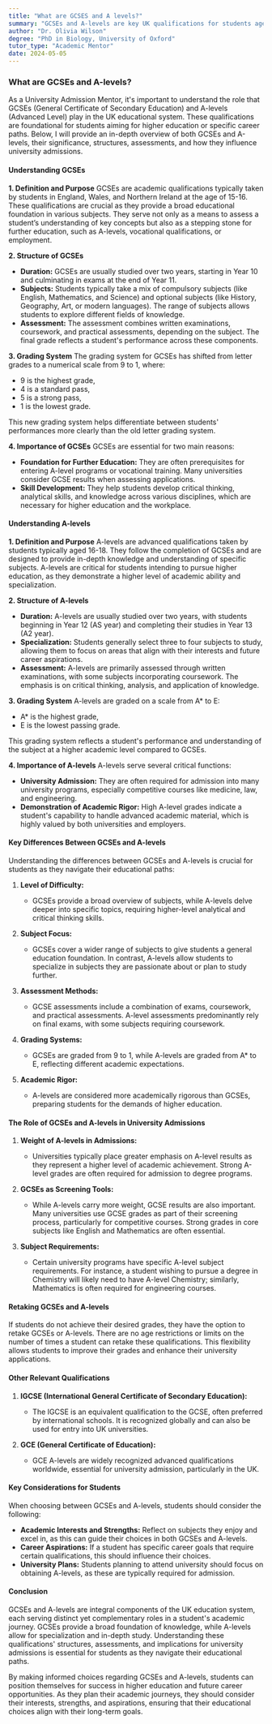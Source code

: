 ```yaml
---
title: "What are GCSES and A levels?"
summary: "GCSEs and A-levels are key UK qualifications for students aged 15-18, essential for higher education and career paths. Learn their significance and structure."
author: "Dr. Olivia Wilson"
degree: "PhD in Biology, University of Oxford"
tutor_type: "Academic Mentor"
date: 2024-05-05
---
```


### What are GCSEs and A-levels?

As a University Admission Mentor, it's important to understand the role that GCSEs (General Certificate of Secondary Education) and A-levels (Advanced Level) play in the UK educational system. These qualifications are foundational for students aiming for higher education or specific career paths. Below, I will provide an in-depth overview of both GCSEs and A-levels, their significance, structures, assessments, and how they influence university admissions.

#### Understanding GCSEs

**1. Definition and Purpose**
GCSEs are academic qualifications typically taken by students in England, Wales, and Northern Ireland at the age of 15-16. These qualifications are crucial as they provide a broad educational foundation in various subjects. They serve not only as a means to assess a student’s understanding of key concepts but also as a stepping stone for further education, such as A-levels, vocational qualifications, or employment.

**2. Structure of GCSEs**
- **Duration:** GCSEs are usually studied over two years, starting in Year 10 and culminating in exams at the end of Year 11.
- **Subjects:** Students typically take a mix of compulsory subjects (like English, Mathematics, and Science) and optional subjects (like History, Geography, Art, or modern languages). The range of subjects allows students to explore different fields of knowledge.
- **Assessment:** The assessment combines written examinations, coursework, and practical assessments, depending on the subject. The final grade reflects a student's performance across these components.

**3. Grading System**
The grading system for GCSEs has shifted from letter grades to a numerical scale from 9 to 1, where:
- 9 is the highest grade,
- 4 is a standard pass,
- 5 is a strong pass,
- 1 is the lowest grade.

This new grading system helps differentiate between students' performances more clearly than the old letter grading system.

**4. Importance of GCSEs**
GCSEs are essential for two main reasons:
- **Foundation for Further Education:** They are often prerequisites for entering A-level programs or vocational training. Many universities consider GCSE results when assessing applications.
- **Skill Development:** They help students develop critical thinking, analytical skills, and knowledge across various disciplines, which are necessary for higher education and the workplace.

#### Understanding A-levels

**1. Definition and Purpose**
A-levels are advanced qualifications taken by students typically aged 16-18. They follow the completion of GCSEs and are designed to provide in-depth knowledge and understanding of specific subjects. A-levels are critical for students intending to pursue higher education, as they demonstrate a higher level of academic ability and specialization.

**2. Structure of A-levels**
- **Duration:** A-levels are usually studied over two years, with students beginning in Year 12 (AS year) and completing their studies in Year 13 (A2 year).
- **Specialization:** Students generally select three to four subjects to study, allowing them to focus on areas that align with their interests and future career aspirations.
- **Assessment:** A-levels are primarily assessed through written examinations, with some subjects incorporating coursework. The emphasis is on critical thinking, analysis, and application of knowledge.

**3. Grading System**
A-levels are graded on a scale from A* to E:
- A* is the highest grade,
- E is the lowest passing grade.

This grading system reflects a student's performance and understanding of the subject at a higher academic level compared to GCSEs.

**4. Importance of A-levels**
A-levels serve several critical functions:
- **University Admission:** They are often required for admission into many university programs, especially competitive courses like medicine, law, and engineering.
- **Demonstration of Academic Rigor:** High A-level grades indicate a student's capability to handle advanced academic material, which is highly valued by both universities and employers.

#### Key Differences Between GCSEs and A-levels

Understanding the differences between GCSEs and A-levels is crucial for students as they navigate their educational paths:

1. **Level of Difficulty:**
   - GCSEs provide a broad overview of subjects, while A-levels delve deeper into specific topics, requiring higher-level analytical and critical thinking skills.

2. **Subject Focus:**
   - GCSEs cover a wider range of subjects to give students a general education foundation. In contrast, A-levels allow students to specialize in subjects they are passionate about or plan to study further.

3. **Assessment Methods:**
   - GCSE assessments include a combination of exams, coursework, and practical assessments. A-level assessments predominantly rely on final exams, with some subjects requiring coursework.

4. **Grading Systems:**
   - GCSEs are graded from 9 to 1, while A-levels are graded from A* to E, reflecting different academic expectations.

5. **Academic Rigor:**
   - A-levels are considered more academically rigorous than GCSEs, preparing students for the demands of higher education.

#### The Role of GCSEs and A-levels in University Admissions

1. **Weight of A-levels in Admissions:**
   - Universities typically place greater emphasis on A-level results as they represent a higher level of academic achievement. Strong A-level grades are often required for admission to degree programs.

2. **GCSEs as Screening Tools:**
   - While A-levels carry more weight, GCSE results are also important. Many universities use GCSE grades as part of their screening process, particularly for competitive courses. Strong grades in core subjects like English and Mathematics are often essential.

3. **Subject Requirements:**
   - Certain university programs have specific A-level subject requirements. For instance, a student wishing to pursue a degree in Chemistry will likely need to have A-level Chemistry; similarly, Mathematics is often required for engineering courses.

#### Retaking GCSEs and A-levels

If students do not achieve their desired grades, they have the option to retake GCSEs or A-levels. There are no age restrictions or limits on the number of times a student can retake these qualifications. This flexibility allows students to improve their grades and enhance their university applications.

#### Other Relevant Qualifications

1. **IGCSE (International General Certificate of Secondary Education):**
   - The IGCSE is an equivalent qualification to the GCSE, often preferred by international schools. It is recognized globally and can also be used for entry into UK universities.

2. **GCE (General Certificate of Education):**
   - GCE A-levels are widely recognized advanced qualifications worldwide, essential for university admission, particularly in the UK.

#### Key Considerations for Students

When choosing between GCSEs and A-levels, students should consider the following:

- **Academic Interests and Strengths:** Reflect on subjects they enjoy and excel in, as this can guide their choices in both GCSEs and A-levels.
- **Career Aspirations:** If a student has specific career goals that require certain qualifications, this should influence their choices.
- **University Plans:** Students planning to attend university should focus on obtaining A-levels, as these are typically required for admission.

#### Conclusion

GCSEs and A-levels are integral components of the UK education system, each serving distinct yet complementary roles in a student's academic journey. GCSEs provide a broad foundation of knowledge, while A-levels allow for specialization and in-depth study. Understanding these qualifications' structures, assessments, and implications for university admissions is essential for students as they navigate their educational paths.

By making informed choices regarding GCSEs and A-levels, students can position themselves for success in higher education and future career opportunities. As they plan their academic journeys, they should consider their interests, strengths, and aspirations, ensuring that their educational choices align with their long-term goals.
    